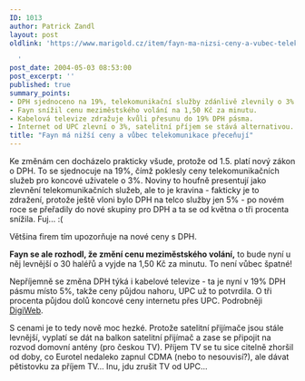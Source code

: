 ```yaml
---
ID: 1013
author: Patrick Zandl
layout: post
oldlink: 'https://www.marigold.cz/item/fayn-ma-nizsi-ceny-a-vubec-telekomunikace-precenuji

  '
post_date: 2004-05-03 08:53:00
post_excerpt: ''
published: true
summary_points:
- DPH sjednoceno na 19%, telekomunikační služby zdánlivě zlevnily o 3%.
- Fayn snížil cenu meziměstského volání na 1,50 Kč za minutu.
- Kabelová televize zdražuje kvůli přesunu do 19% DPH pásma.
- Internet od UPC zlevní o 3%, satelitní příjem se stává alternativou.
title: "Fayn má nižší ceny a vůbec telekomunikace přeceňují"
---
```


<p>
Ke změnám cen docházelo prakticky všude, protože od 1.5. platí nový zákon o DPH. To se sjednocuje na 19%, čímž poklesly ceny telekomunikačních služeb pro koncové uživatele o 3%. Noviny to houfně presentují jako zlevnění telekomunikačních služeb, ale to je kravina - fakticky je to zdražení, protože ještě vloni bylo DPH na telco služby jen 5% - po novém roce se přeřadily do nové skupiny pro DPH a ta se od května o tři procenta snížila. Fuj... :(</p>

<p>
Většina firem tím upozorňuje na nové ceny s DPH. </p>

<p>
<STRONG>Fayn se ale rozhodl, že změní cenu meziměstského volání,</STRONG> to bude nyní u něj levnější o 30 haléřů a vyjde na 1,50 Kč za minutu. To není vůbec špatné!</p>

<p>
Nepříjemně se změna DPH týká i kabelové televize - ta je nyní v 19% DPH pásmu místo 5%, takže ceny půjdou nahoru, UPC už to potvrdila. O tři procenta půjdou dolů koncové ceny internetu přes UPC. Podrobněji <A href="http://digiweb.cz/5-14299460-i00000_d-43" target=_blank>DigiWeb</A>.</p>

<p>
S cenami je to tedy nově moc hezké. Protože satelitní přijímače&#160;jsou stále levnější, vyplatí se dát na balkon satelitní přijímač a zase se připojit na rozvod domovní antény (pro českou TV). Příjem TV se tu sice citelně zhoršil od doby, co Eurotel nedaleko zapnul CDMA (nebo to nesouvisí?), ale dávat pětistovku za příjem TV... Inu, jdu zrušit TV od UPC...</p>